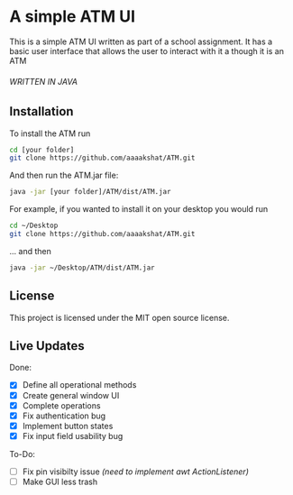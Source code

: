 # A simple ATM UI

This is a simple ATM UI written as part of a school assignment. It has a basic user interface that allows the user to interact with it a though it is an ATM

###### WRITTEN IN JAVA

## Installation

To install the ATM run
```bash
cd [your folder]
git clone https://github.com/aaaakshat/ATM.git
```
And then run the ATM.jar file:
```bash
java -jar [your folder]/ATM/dist/ATM.jar
```

For example, if you wanted to install it on your desktop you would run

```bash
cd ~/Desktop
git clone https://github.com/aaaakshat/ATM.git
```
... and then
```bash
java -jar ~/Desktop/ATM/dist/ATM.jar
```

## License

This project is licensed under the MIT open source license.

## Live Updates

Done:
- [x] Define all operational methods
- [x] Create general window UI
- [x] Complete operations
- [x] Fix authentication bug
- [x] Implement button states
- [x] Fix input field usability bug 

To-Do:
- [ ] Fix pin visibilty issue _(need to implement awt ActionListener)_
- [ ] Make GUI less trash
